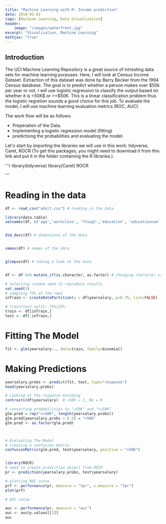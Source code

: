 ```yaml
---
title: "Machine Learning with R: Income prediction"
date: 2019-02-01
tags: [Machine Learning, Data Visualization]
header: 
    image: "/images/waterfront.jpg"
excerpt: "Visualization, Machine Learning"
mathjax: "true"
---
```

## Introduction 
The UCI Machine Learning Repository is a great source of intresting data sets for machine learning porpuses. Here, I will look at Census Income Dataset. Extraction of this dataset was done by Barry Becker from the 1994 Census database. The goal is to predict whether a person makes over $50k per year or not. I will use logistic regression to classify the output based on whether it is $<$50K$ or >=$50K. This is a linear classification problem thus the logistic regretion sounds a good choice for this job. To avaluate the model, I will use machine learning evaluation metrics (ROC, AUC). 


The work flow will be as follows: 
- Preperation of the Data. 
- Implementing a logistic regression model (fitting)
- predictiong the probabilities and evaluating the model. 

Let's start by importing the libraries we will use in this work: tidyverse, Caret, ROCR (To get this packages, you might need to download it from this link and put it in the folder containing the R libraries.). 

'''r
library(tidyverse)
library(Caret)
ROCR

'''

# Reading in the data
```r
df <- read_csv("adult.csv") # reading in the data

library(data.table)
setnames(df, c('age','workclass', 'fnlwgt','education', 'educationnum', 'maritalstatus','occupation', 'relationship', 'race','sex', 'capitalgain', 'capitalloss' ,  'hoursperweek', 'nativecountry', 'yearsalary'))


dim_desc(df) # dimensions of the data


names(df) # names of the data


glimpse(df) # taking a look at the data


df <- df %>% mutate_if(is.character, as.factor) # changing character variables to factors

```

```r
# selecting random seed to reproduce results
set.seed(5)
# sampling 75% of the rows
inTrain <- createDataPartition(y = df$yearsalary, p=0.75, list=FALSE)

# train/test split; 75%/25%
train <- df[inTrain,]
test <- df[-inTrain,]
```

# Fitting The Model
```r
fit <- glm(yearsalary~., data=train, family=binomial)
```


# Making Predictions
```r
yearsalary.probs <- predict(fit, test, type="response")
head(yearsalary.probs)
```
```r
# Looking at the response encoding
contrasts(df$yearsalary)  # >50K = 1, No = 0

# converting probabilities to ">50K" and "<=50K" 
glm.pred = rep("<=50K", length(yearsalary.probs))
glm.pred[yearsalary.probs > 0.5] = ">50K"
glm.pred <- as.factor(glm.pred)



# Evaluating The Model
# creating a confusion matrix
confusionMatrix(glm.pred, test$yearsalary, positive = ">50K")


library(ROCR)
# need to create prediction object from ROCR
pr <- prediction(yearsalary.probs, test$yearsalary)

# plotting ROC curve
prf <- performance(pr, measure = "tpr", x.measure = "fpr")
plot(prf)

# AUC value

auc <- performance(pr, measure = "auc")
auc <- auc@y.values[[1]]
auc
```

